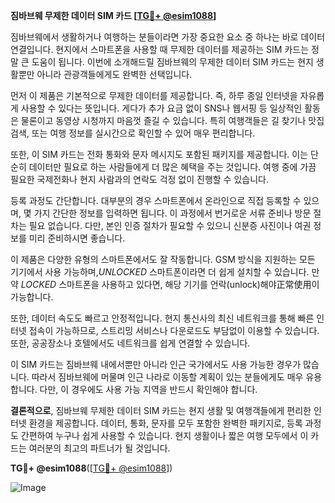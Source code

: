 **짐바브웨 무제한 데이터 SIM 카드 [[TG💪+ @esim1088](https://t.me/s/esim1088)]**

짐바브웨에서 생활하거나 여행하는 분들이라면 가장 중요한 요소 중 하나는 바로 데이터 연결입니다. 현지에서 스마트폰을 사용할 때 무제한 데이터를 제공하는 SIM 카드는 정말 큰 도움이 됩니다. 이번에 소개해드릴 짐바브웨의 무제한 데이터 SIM 카드는 현지 생활뿐만 아니라 관광객들에게도 완벽한 선택입니다.

먼저 이 제품은 기본적으로 무제한 데이터를 제공합니다. 즉, 하루 종일 인터넷을 자유롭게 사용할 수 있다는 뜻입니다. 게다가 추가 요금 없이 SNS나 웹서핑 등 일상적인 활동은 물론이고 동영상 시청까지 마음껏 즐길 수 있습니다. 특히 여행객들은 길 찾기나 맛집 검색, 또는 여행 정보를 실시간으로 확인할 수 있어 매우 편리합니다.

또한, 이 SIM 카드는 전화 통화와 문자 메시지도 포함된 패키지를 제공합니다. 이는 단순히 데이터만 필요로 하는 사람들에게 더 많은 혜택을 주는 것입니다. 여행 중에 가끔 필요한 국제전화나 현지 사람과의 연락도 걱정 없이 진행할 수 있습니다.

등록 과정도 간단합니다. 대부분의 경우 스마트폰에서 온라인으로 직접 등록할 수 있으며, 몇 가지 간단한 정보를 입력하면 됩니다. 이 과정에서 번거로운 서류 준비나 방문 절차는 필요 없습니다. 다만, 본인 인증 절차가 필요할 수 있으니 신분증 사진이나 여권 정보를 미리 준비하시면 좋습니다.

이 제품은 다양한 유형의 스마트폰에서도 잘 작동합니다. GSM 방식을 지원하는 모든 기기에서 사용 가능하며,_UNLOCKED_ 스마트폰이라면 더 쉽게 설치할 수 있습니다. 만약 _LOCKED_ 스마트폰을 사용하고 있다면, 해당 기기를 언락(unlock)해야正常使用이 가능합니다.

또한, 데이터 속도도 빠르고 안정적입니다. 현지 통신사의 최신 네트워크를 통해 빠른 인터넷 접속이 가능하므로, 스트리밍 서비스나 다운로드도 부담없이 이용할 수 있습니다. 또한, 공공장소나 호텔에서도 네트워크를 쉽게 연결할 수 있습니다.

이 SIM 카드는 짐바브웨 내에서뿐만 아니라 인근 국가에서도 사용 가능한 경우가 많습니다. 따라서 짐바브웨에 머물며 인근 나라로 이동할 계획이 있는 분들에게도 매우 유용합니다. 다만, 이 경우에도 사용 가능 지역을 반드시 확인해야 합니다.

**결론적으로**, 짐바브웨 무제한 데이터 SIM 카드는 현지 생활 및 여행객들에게 편리한 인터넷 환경을 제공합니다. 데이터, 통화, 문자를 모두 포함한 완벽한 패키지로, 등록 과정도 간편하여 누구나 쉽게 사용할 수 있습니다. 현지 생활이나 짧은 여행 모두에서 이 카드는 여러분의 최고의 파트너가 될 것입니다.

**TG💪+ @esim1088**([[TG💪+ @esim1088](https://t.me/s/esim1088)])  

![Image](https://i.postimg.cc/Y0z9fWf4/image.png)